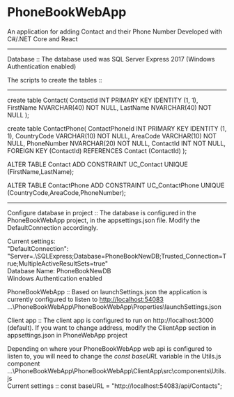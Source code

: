 # PhoneBookWebApp
An application for adding Contact and their Phone Number
Developed with C#/.NET Core and React

****************************************************************************
Database ::
The database used was SQL Server Express 2017  (Windows Authentication enabled)

The scripts to create the tables ::

****************************************************************************
create table Contact(
	ContactId INT PRIMARY KEY IDENTITY (1, 1),
	FirstName NVARCHAR(40) NOT NULL,
	LastName NVARCHAR(40) NOT NULL
);

create table ContactPhone(
	ContactPhoneId INT PRIMARY KEY IDENTITY (1, 1),
	CountryCode VARCHAR(10) NOT NULL,
	AreaCode VARCHAR(10) NOT NULL,
	PhoneNumber NVARCHAR(20) NOT NULL,
	ContactId INT NOT NULL,
	FOREIGN KEY (ContactId) REFERENCES Contact (ContactId)
);

ALTER TABLE Contact
ADD CONSTRAINT UC_Contact UNIQUE (FirstName,LastName);

ALTER TABLE ContactPhone
ADD CONSTRAINT UC_ContactPhone UNIQUE (CountryCode,AreaCode,PhoneNumber);
****************************************************************************

Configure database in project ::
The database is configured in the PhoneBookWebApp project, in the appsettings.json file. Modify the DefaultConnection accordingly.<br/>

Current settings:<br/> 
"DefaultConnection": "Server=.\\SQLExpress;Database=PhoneBookNewDB;Trusted_Connection=True;MultipleActiveResultSets=true"<br/>
Database Name: PhoneBookNewDB<br/>
Windows Authentication enabled

PhoneBookWebApp ::
Based on launchSettings.json the application is currently configured to listen to <http://localhost:54083>
...\PhoneBookWebApp\PhoneBookWebApp\Properties\launchSettings.json

Client app ::
The client app is configured to run on http://localhost:3000 (default). 
If you want to change address, modify the ClientApp section in appsettings.json in PhoneWebApp project

Depending on where your PhoneBookWebApp web api is configured to listen to, you will need to change the *const baseURL* variable in the Utils.js component<br/>
...\PhoneBookWebApp\PhoneBookWebApp\ClientApp\src\components\Utils.js <br/>
Current settings :: const baseURL = "http://localhost:54083/api/Contacts";
